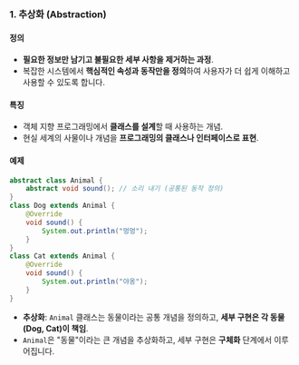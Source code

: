 ### **1. 추상화 (Abstraction)**

#### **정의**

- **필요한 정보만 남기고 불필요한 세부 사항을 제거하는 과정**.
- 복잡한 시스템에서 **핵심적인 속성과 동작만을 정의**하여 사용자가 더 쉽게 이해하고 사용할 수 있도록 합니다.

#### **특징**

- 객체 지향 프로그래밍에서 **클래스를 설계**할 때 사용하는 개념.
- 현실 세계의 사물이나 개념을 **프로그래밍의 클래스나 인터페이스로 표현**.

#### **예제**

```java
abstract class Animal {
    abstract void sound(); // 소리 내기 (공통된 동작 정의)
}
class Dog extends Animal {
    @Override
    void sound() {
        System.out.println("멍멍");
    }
}
class Cat extends Animal {
    @Override
    void sound() {
        System.out.println("야옹");
    }
}

```

- **추상화**: `Animal` 클래스는 동물이라는 공통 개념을 정의하고, **세부 구현은 각 동물(Dog, Cat)이 책임**.
- `Animal`은 "동물"이라는 큰 개념을 추상화하고, 세부 구현은 **구체화** 단계에서 이루어집니다.